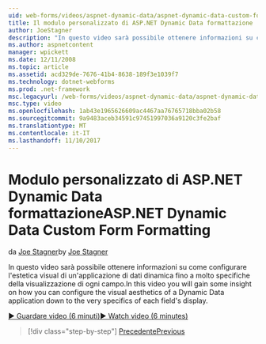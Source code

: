 ```yaml
---
uid: web-forms/videos/aspnet-dynamic-data/aspnet-dynamic-data-custom-form-formatting
title: Il modulo personalizzato di ASP.NET Dynamic Data formattazione | Documenti Microsoft
author: JoeStagner
description: "In questo video sarà possibile ottenere informazioni su come configurare l'estetica visual di un'applicazione di dati dinamica fino a molto specifiche di codici di ogni campo..."
ms.author: aspnetcontent
manager: wpickett
ms.date: 12/11/2008
ms.topic: article
ms.assetid: acd329de-7676-41b4-8638-189f3e1039f7
ms.technology: dotnet-webforms
ms.prod: .net-framework
msc.legacyurl: /web-forms/videos/aspnet-dynamic-data/aspnet-dynamic-data-custom-form-formatting
msc.type: video
ms.openlocfilehash: 1ab43e1965626609ac4467aa76765718bba02b58
ms.sourcegitcommit: 9a9483aceb34591c97451997036a9120c3fe2baf
ms.translationtype: MT
ms.contentlocale: it-IT
ms.lasthandoff: 11/10/2017
---
```

<a name="aspnet-dynamic-data-custom-form-formatting"></a><span data-ttu-id="b35e6-103">Modulo personalizzato di ASP.NET Dynamic Data formattazione</span><span class="sxs-lookup"><span data-stu-id="b35e6-103">ASP.NET Dynamic Data Custom Form Formatting</span></span>
====================
<span data-ttu-id="b35e6-104">da [Joe Stagner](https://github.com/JoeStagner)</span><span class="sxs-lookup"><span data-stu-id="b35e6-104">by [Joe Stagner](https://github.com/JoeStagner)</span></span>

<span data-ttu-id="b35e6-105">In questo video sarà possibile ottenere informazioni su come configurare l'estetica visual di un'applicazione di dati dinamica fino a molto specifiche della visualizzazione di ogni campo.</span><span class="sxs-lookup"><span data-stu-id="b35e6-105">In this video you will gain some insight on how you can configure the visual aesthetics of a Dynamic Data application down to the very specifics of each field's display.</span></span>

[<span data-ttu-id="b35e6-106">&#9654; Guardare video (6 minuti)</span><span class="sxs-lookup"><span data-stu-id="b35e6-106">&#9654; Watch video (6 minutes)</span></span>](https://channel9.msdn.com/Blogs/ASP-NET-Site-Videos/aspnet-dynamic-data-custom-form-formatting)

>[!div class="step-by-step"]
[<span data-ttu-id="b35e6-107">Precedente</span><span class="sxs-lookup"><span data-stu-id="b35e6-107">Previous</span></span>](how-to-create-table-specific-custom-forms-in-an-aspnet-dynamic-data-application.md)
